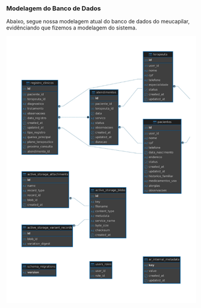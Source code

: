 ### Modelagem do Banco de Dados

Abaixo, segue nossa modelagem atual do banco de dados do meucapilar, evidênciando que fizemos a modelagem do sistema.

![Modelagem do Banco de Dados](../img/schema.jpg)